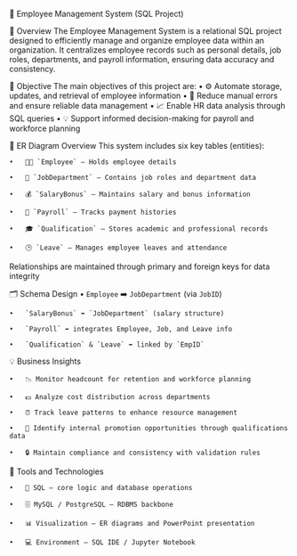 💼 Employee Management System (SQL Project)

📘 Overview
The Employee Management System is a relational SQL project designed to efficiently manage and organize employee data within an organization. It centralizes employee records such as personal details, job roles, departments, and payroll information, ensuring data accuracy and consistency.


🎯 Objective
The main objectives of this project are:
	•	⚙️ Automate storage, updates, and retrieval of employee information
	•	🧾 Reduce manual errors and ensure reliable data management
	•	📈 Enable HR data analysis through SQL queries
	•	💡 Support informed decision-making for payroll and workforce planning

🧩 ER Diagram Overview
This system includes six key tables (entities):

	•	👨‍💼 `Employee` – Holds employee details
  
	•	🏢 `JobDepartment` – Contains job roles and department data
  
	•	💰 `SalaryBonus` – Maintains salary and bonus information
  
	•	🧾 `Payroll` – Tracks payment histories
  
	•	🎓 `Qualification` – Stores academic and professional records
  
	•	🕒 `Leave` – Manages employee leaves and attendance


Relationships are maintained through primary and foreign keys for data integrity


🗂️ Schema Design
	•	`Employee` ➡️ `JobDepartment` (via `JobID`)
  
	•	`SalaryBonus` ➡️ `JobDepartment` (salary structure)
  
	•	`Payroll` ➡️ integrates Employee, Job, and Leave info
  
	•	`Qualification` & `Leave` ➡️ linked by `EmpID`



  💡 Business Insights
  
	•	📉 Monitor headcount for retention and workforce planning
  
	•	💵 Analyze cost distribution across departments
  
	•	⏰ Track leave patterns to enhance resource management
  
	•	💪 Identify internal promotion opportunities through qualifications data
  
	•	🔒 Maintain compliance and consistency with validation rules
  
🧰 Tools and Technologies

	•	🧮 SQL — core logic and database operations
  
	•	🗄️ MySQL / PostgreSQL — RDBMS backbone
  
	•	📊 Visualization — ER diagrams and PowerPoint presentation
  
	•	💻 Environment — SQL IDE / Jupyter Notebook

  
  

